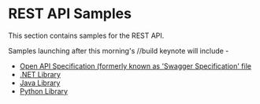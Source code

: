 REST API Samples
=================

This section contains samples for the REST API.

Samples launching after this morning's //build keynote will include - 
* [Open API Specification (formerly known as 'Swagger Specification' file](/swagger/)
* [.NET Library](/dotnet/)
* [Java Library](/java/)
* [Python Library](/python/)
